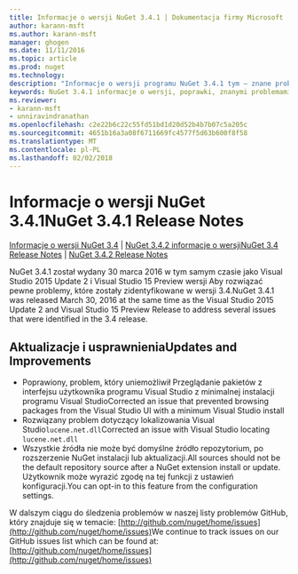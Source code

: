 ```yaml
---
title: Informacje o wersji NuGet 3.4.1 | Dokumentacja firmy Microsoft
author: karann-msft
ms.author: karann-msft
manager: ghogen
ms.date: 11/11/2016
ms.topic: article
ms.prod: nuget
ms.technology: 
description: "Informacje o wersji programu NuGet 3.4.1 tym — znane problemy, poprawki, dodatkowe funkcje i dcr."
keywords: NuGet 3.4.1 informacje o wersji, poprawki, znanymi problemami, nowe funkcje, dcr
ms.reviewer:
- karann-msft
- unniravindranathan
ms.openlocfilehash: c2e22b6c22c55fd51bd1d20d52b4b7b07c5a205c
ms.sourcegitcommit: 4651b16a3a08f6711669fc4577f5d63b600f8f58
ms.translationtype: MT
ms.contentlocale: pl-PL
ms.lasthandoff: 02/02/2018
---
```

# <a name="nuget-341-release-notes"></a><span data-ttu-id="89517-104">Informacje o wersji NuGet 3.4.1</span><span class="sxs-lookup"><span data-stu-id="89517-104">NuGet 3.4.1 Release Notes</span></span>

<span data-ttu-id="89517-105">[Informacje o wersji NuGet 3.4](../release-notes/nuget-3.4.md) | [NuGet 3.4.2 informacje o wersji](../release-notes/nuget-3.4.2.md)</span><span class="sxs-lookup"><span data-stu-id="89517-105">[NuGet 3.4 Release Notes](../release-notes/nuget-3.4.md) | [NuGet 3.4.2 Release Notes](../release-notes/nuget-3.4.2.md)</span></span>

<span data-ttu-id="89517-106">NuGet 3.4.1 został wydany 30 marca 2016 w tym samym czasie jako Visual Studio 2015 Update 2 i Visual Studio 15 Preview wersji Aby rozwiązać pewne problemy, które zostały zidentyfikowane w wersji 3.4.</span><span class="sxs-lookup"><span data-stu-id="89517-106">NuGet 3.4.1 was released March 30, 2016 at the same time as the Visual Studio 2015 Update 2 and Visual Studio 15 Preview Release to address several issues that were identified in the 3.4 release.</span></span>

## <a name="updates-and-improvements"></a><span data-ttu-id="89517-107">Aktualizacje i usprawnienia</span><span class="sxs-lookup"><span data-stu-id="89517-107">Updates and Improvements</span></span>

* <span data-ttu-id="89517-108">Poprawiony, problem, który uniemożliwił Przeglądanie pakietów z interfejsu użytkownika programu Visual Studio z minimalnej instalacji programu Visual Studio</span><span class="sxs-lookup"><span data-stu-id="89517-108">Corrected an issue that prevented browsing packages from the Visual Studio UI with a minimum Visual Studio install</span></span>
* <span data-ttu-id="89517-109">Rozwiązany problem dotyczący lokalizowania Visual Studio`lucene.net.dll`</span><span class="sxs-lookup"><span data-stu-id="89517-109">Corrected an issue with Visual Studio locating `lucene.net.dll`</span></span>
* <span data-ttu-id="89517-110">Wszystkie źródła nie może być domyślne źródło repozytorium, po rozszerzenie NuGet instalacji lub aktualizacji.</span><span class="sxs-lookup"><span data-stu-id="89517-110">All sources should not be the default repository source after a NuGet extension install or update.</span></span>  <span data-ttu-id="89517-111">Użytkownik może wyrazić zgodę na tej funkcji z ustawień konfiguracji.</span><span class="sxs-lookup"><span data-stu-id="89517-111">You can opt-in to this feature from the configuration settings.</span></span>

<span data-ttu-id="89517-112">W dalszym ciągu do śledzenia problemów w naszej listy problemów GitHub, który znajduje się w temacie: [http://github.com/nuget/home/issues](http://github.com/nuget/home/issues)</span><span class="sxs-lookup"><span data-stu-id="89517-112">We continue to track issues on our GitHub issues list which can be found at: [http://github.com/nuget/home/issues](http://github.com/nuget/home/issues)</span></span>